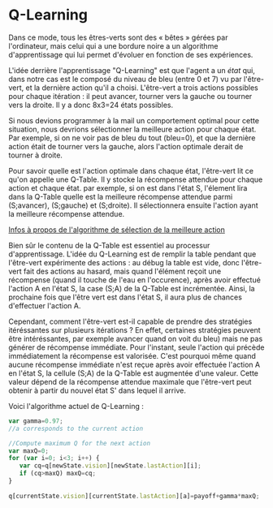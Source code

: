 # Q-Learning

Dans ce mode, tous les êtres-verts sont des « bêtes » gérées par
l'ordinateur, mais celui qui a une bordure noire a un algorithme
d'apprentissage qui lui permet d'évoluer en fonction de ses
expériences.

L'idée derrière l'apprentissage "Q-Learning" est que l'agent a un
*état* qui, dans notre cas est le composé du niveau de bleu (entre 0
et 7) vu par l'être-vert, et la dernière action qu'il a
choisi. L'être-vert a trois actions possibles pour chaque itération :
il peut avancer, tourner vers la gauche ou tourner vers la droite. Il
y a donc 8x3=24 états possibles.

Si nous devions programmer à la mail un comportement optimal pour
cette situation, nous devrions sélectionner la meilleure action pour
chaque état. Par exemple, si on ne voir pas de bleu du tout (bleu=0),
et que la dernière action était de tourner vers la gauche, alors
l'action optimale derait de tourner à droite.

Pour savoir quelle est l'action optimale dans chaque état, l'être-vert
lit ce qu'on appelle une Q-Table. Il y stocke la récompense attendue
pour chaque action et chaque état. par exemple, si on est dans l'état
S, l'élement lira dans la Q-Table quelle est la meilleure récompense
attendue parmi (S;avancer), (S;gauche) et (S;droite). Il sélectionnera
ensuite l'action ayant la meilleure récompense attendue.

[Infos à propos de l'algorithme de sélection de la meilleure action](algoChoixAction.md)

Bien sûr le contenu de la Q-Table est essentiel au processur
d'apprentissage. L'idée du Q-Learning est de remplir la table pendant
que l'être-vert expérimente des actions : au débug la table est vide,
donc l'être-vert fait des actions au hasard, mais quand l'élément
reçoit une récompense (quand il touche de l'eau en l'occurence), après
avoir effectué l'action A en l'état S, la case (S;A) de la Q-Table est
incrémentée. Ainsi, la prochaine fois que l'être vert est dans l'état
S, il aura plus de chances d'effectuer l'action A.

Cependant, comment l'être-vert est-il capable de prendre des
stratégies itéréssantes sur plusieurs itérations ? En effet, certaines
stratégies peuvent être intéréssantes, par exemple avancer quand on
voit du bleu) mais ne pas générer de récompense immédiate. Pour
l'instant, seule l'action qui précède immédiatement la récompense est
valorisée. C'est pourquoi même quand aucune récompense immédiate n'est
reçue après avoir effectuée l'action A en l'état S, la cellule (S;A)
de la Q-Table est augmentée d'une valeur.  Cette valeur dépend de la
récompense attendue maximale que l'être-vert peut obtenir à partir du
nouvel état S' dans lequel il arrive.

Voici l'algorithme actuel de Q-Learning : 

```javascript
var gamma=0.97;
//a corresponds to the current action

//Compute maximum Q for the next action
var maxQ=0;
for (var i=0; i<3; i++) {
   var cq=q[newState.vision][newState.lastAction][i];
   if (cq>maxQ) maxQ=cq;
}
    
q[currentState.vision][currentState.lastAction][a]=payoff+gamma*maxQ;
```
